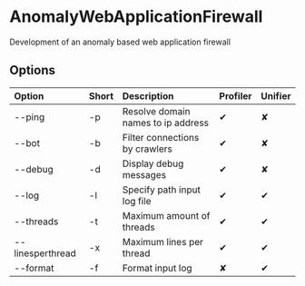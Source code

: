 # AnomalyWebApplicationFirewall
Development of an anomaly based web application firewall


## Options 

| Option | Short | Description | Profiler | Unifier
|:-------------|:-------------|:-----|:------|:------|
| --ping | -p | Resolve domain names to ip address | ✔ | ✘ |
| --bot | -b | Filter connections by crawlers | ✔ | ✘ |
| --debug | -d | Display debug messages | ✔ | ✘ |
| --log | -l | Specify path input log file | ✔ | ✔ |
| --threads | -t | Maximum amount of threads | ✔ | ✔ |
| --linesperthread | -x | Maximum lines per thread | ✔ | ✔ |
| --format | -f | Format input log | ✘ | ✔ |
